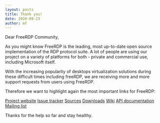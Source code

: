 ```yaml
---
layout: posts
title: Thank you!
date: 2020-09-23
author: mf
---
```

Dear FreeRDP Community,

As you might know FreeRDP is the leading, most up-to-date open source
implementation of the RDP protocol suite. A lot of people are using our
project on a variety of platforms for both - private and commercial use,
including Microsoft itself.

With the increasing popularity of desktops virtualization solutions during these difficult times
including freeRDP, we are receiving more and more support requests from
users using FreeRDP.

Therefore we want to highlight again the most important links for FreeRDP:

[Project website]( https://www.freerdp.com/)
[Issue tracker](https://github.com/FreeRDP/FreeRDP/issues)
[Sources](https://github.com/FreeRDP/FreeRDP/)
[Downloads](https://pub.freerdp.com/releases/)
[Wiki](https://github.com/FreeRDP/FreeRDP/wiki)
[API documentation](https://pub.freerdp.com/api/)
[Mailing list](https://lists.sourceforge.net/lists/listinfo/freerdp-devel)

Thanks for the help so far and stay healthy.
